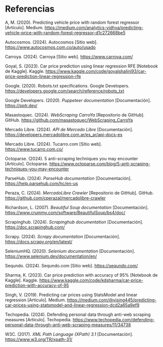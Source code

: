 # Referencias
A, M. (2020). Predicting vehicle price with random forest regressor [Artículo]. Medium. https://medium.com/analytics-vidhya/predicting-vehicle-price-with-random-forest-regressor-d1c272668be5 

Autocosmos. (2024). Autocosmos [Sitio web]. https://www.autocosmos.com.co/auto/usado 

Carroya. (2024). Carroya [Sitio web]. https://www.carroya.com/ 

Goyal, S. (2023). Car price prediction using linear regression RFE [Notebook de Kaggle]. Kaggle. https://www.kaggle.com/code/goyalshalini93/car-price-prediction-linear-regression-rfe 

Google. (2020). Robots.txt specifications. Google Developers. https://developers.google.com/search/reference/robots_txt 

Google Developers. (2020). *Puppeteer documentation* [Documentación]. https://pptr.dev/ 

Masastoquec. (2024). *WebScraping CarroYa* [Repositorio de GitHub]. GitHub. https://github.com/masastoquec/WebScraping_CarroYa 

Mercado Libre. (2024). *API de Mercado Libre* [Documentación]. https://developers.mercadolibre.com.ar/es_ar/api-docs-es 

Mercado Libre. (2024). Tucarro.com [Sitio web]. https://www.tucarro.com.co/ 

Octoparse. (2024). 5 anti-scraping techniques you may encounter [Artículo]. Octoparse. https://www.octoparse.com/blog/5-anti-scraping-techniques-you-may-encounter 

ParseHub. (2024). *ParseHub documentation* [Documentación]. https://help.parsehub.com/hc/en-us 

Peraza, C. (2024). *MercadoLibre Crawler* [Repositorio de GitHub]. GitHub. https://github.com/cperazal/mercadolibre-crawler 

Richardson, L. (2007). *Beautiful Soup documentation* [Documentación]. https://www.crummy.com/software/BeautifulSoup/bs4/doc/ 

Scrapinghub. (2024). *Scrapinghub documentation* [Documentación]. https://doc.scrapinghub.com/ 

Scrapy. (2024). *Scrapy documentation* [Documentación]. https://docs.scrapy.org/en/latest/ 

SeleniumHQ. (2020). *Selenium documentation* [Documentación]. https://www.selenium.dev/documentation/en/ 

Sequndo. (2024). Sequndo.com [Sitio web]. https://sequndo.com/ 

Sharma, K. (2023). Car price prediction with accuracy of 95% [Notebook de Kaggle]. Kaggle. https://www.kaggle.com/code/kdsharma/car-price-prediction-with-accuracy-of-95 

Singh, V. (2019). Predicting car prices using StatsModel and linear regression [Artículo]. Medium. https://medium.com/@vjsing445/predicting-car-prices-using-statsmodel-and-linear-regression-dcd2a65a9ef9 

Techopedia. (2024). Defending personal data through anti-web scraping measures [Artículo]. Techopedia. https://www.techopedia.com/defending-personal-data-through-anti-web-scraping-measures/11/34738 

W3C. (2017). *XML Path Language (XPath) 3.1* [Documentación]. https://www.w3.org/TR/xpath-31/
